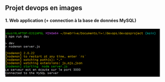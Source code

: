 ## Projet devops en images
#### 1. Web application (+ connection à la base de données MySQL)

![étape 1](https://github.com/mohamedaminekrim/DevOps_Project/blob/main/ANNEX/images/travail1.png?raw=true)
